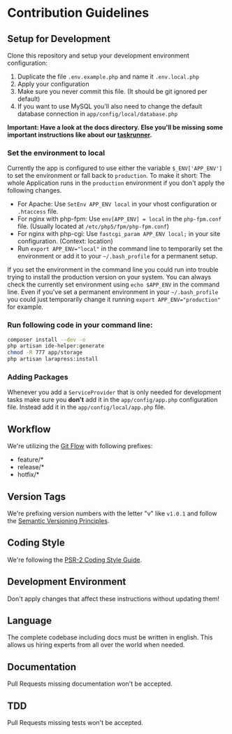 # Contribution Guidelines

## Setup for Development

Clone this repository and setup your development environment configuration:

1. Duplicate the file `.env.example.php` and name it `.env.local.php`
2. Apply your configuration
3. Make sure you never commit this file. (It should be git ignored per default)
4. If you want to use MySQL you'll also need to change the default database connection in `app/config/local/database.php`

__Important: Have a look at the docs directory. Else you'll be missing some important instructions like about our [taskrunner](docs/taskrunner.md).__

### Set the environment to local

Currently the app is configured to use either the variable `$_ENV['APP_ENV']` to set the environment or fall back to `production`. To make it short: The whole Application runs in the `production` environment if you don't apply the following changes.

- For Apache: Use `SetEnv APP_ENV local` in your vhost configuration or `.htaccess` file.
- For nginx with php-fpm: Use `env[APP_ENV] = local` in the `php-fpm.conf` file. (Usually located at `/etc/php5/fpm/php-fpm.conf`)
- For nginx with php-cgi: Use `fastcgi_param APP_ENV local;` in your site configuration. (Context: location)
- Run `export APP_ENV="local"` in the command line to temporarily set the environment or add it to your `~/.bash_profile` for a permanent setup.

If you set the environment in the command line you could run into trouble trying to install the production version on your system. You can always check the currently set environment using `echo $APP_ENV` in the command line. Even if you've set a permanent environment in your `~/.bash_profile` you could just temporarily change it running `export APP_ENV="production"` for example.

### Run following code in your command line:

```bash
composer install --dev -o
php artisan ide-helper:generate
chmod -R 777 app/storage
php artisan larapress:install
```

### Adding Packages

Whenever you add a `ServiceProvider` that is only needed for development tasks make sure you __don't__ add it in the `app/config/app.php` configuration file. Instead add it in the `app/config/local/app.php` file.

## Workflow

We're utilizing the [Git Flow](https://www.atlassian.com/de/git/workflows#!workflow-gitflow) with following prefixes:

- feature/*
- release/*
- hotfix/*

## Version Tags

We're prefixing version numbers with the letter "v" like `v1.0.1` and follow the [Semantic Versioning Principles](http://semver.org).

## Coding Style

We're following the [PSR-2 Coding Style Guide](https://github.com/php-fig/fig-standards/blob/master/accepted/PSR-2-coding-style-guide.md).

## Development Environment

Don't apply changes that affect these instructions without updating them!

## Language

The complete codebase including docs must be written in english. This allows us hiring experts from all over the world when needed.

## Documentation

Pull Requests missing documentation won't be accepted.

## TDD

Pull Requests missing tests won't be accepted.
